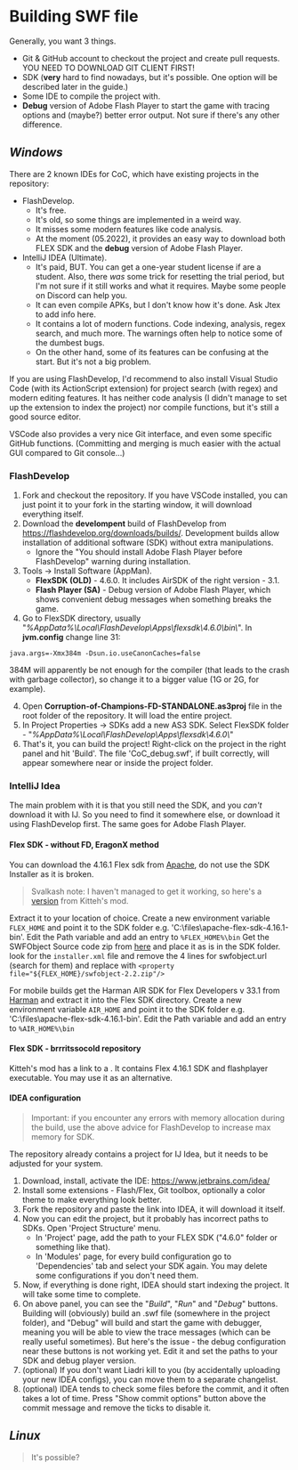 # **Building SWF file**

Generally, you want 3 things.
- Git & GitHub account to checkout the project and create pull requests. YOU NEED TO DOWNLOAD GIT CLIENT FIRST!
- SDK (**very** hard to find nowadays, but it's possible. One option will be described later in the guide.)
- Some IDE to compile the project with.
- **Debug** version of Adobe Flash Player to start the game with tracing options and (maybe?) better error output. Not sure if there's any other difference.

## *Windows*
There are 2 known IDEs for CoC, which have existing projects in the repository:
- FlashDevelop.
  - It's free.
  - It's old, so some things are implemented in a weird way.
  - It misses some modern features like code analysis.
  - At the moment (05.2022), it provides an easy way to download both FLEX SDK and the **debug** version of Adobe Flash Player.
- IntelliJ IDEA (Ultimate).
  - It's paid, BUT. You can get a one-year student license if are a student. Also, there *was* some trick for resetting the trial period, but I'm not sure if it still works and what it requires. Maybe some people on Discord can help you.
  - It can even compile APKs, but I don't know how it's done. Ask Jtex to add info here.
  - It contains a lot of modern functions. Code indexing, analysis, regex search, and much more. The warnings often help to notice some of the dumbest bugs.
  - On the other hand, some of its features can be confusing at the start. But it's not a big problem.

If you are using FlashDevelop, I'd recommend to also install Visual Studio Code (with its ActionScript extension) for project search (with regex) and modern editing features. It has neither code analysis (I didn't manage to set up the extension to index the project) nor compile functions, but it's still a good source editor.

VSCode also provides a very nice Git interface, and even some specific GitHub functions. (Committing and merging is much easier with the actual GUI compared to Git console...)

### FlashDevelop
1. Fork and checkout the repository. If you have VSCode installed, you can just point it to your fork in the starting window, it will download everything itself.
2. Download the **develompent** build of FlashDevelop from https://flashdevelop.org/downloads/builds/. Development builds allow installation of additional software (SDK) without extra manipulations.
    * Ignore the "You should install Adobe Flash Player before FlashDevelop" warning during installation.
3. Tools -> Install Software (AppMan).
    * **FlexSDK (OLD)** - 4.6.0. It includes AirSDK of the right version - 3.1.
    * **Flash Player (SA)** - Debug version of Adobe Flash Player, which shows convenient debug messages when something breaks the game.
4. Go to FlexSDK directory, usually "*%AppData%\Local\FlashDevelop\Apps\flexsdk\4.6.0\bin\\*". In **jvm.config** change line 31:
```
java.args=-Xmx384m -Dsun.io.useCanonCaches=false
```
384M will apparently be not enough for the compiler (that leads to the crash with garbage collector), so change it to a bigger value (1G or 2G, for example).

4. Open **Corruption-of-Champions-FD-STANDALONE.as3proj** file in the root folder of the repository. It will load the entire project.
5. In Project Properties -> SDKs add a new AS3 SDK. Select FlexSDK folder - "*%AppData%\Local\FlashDevelop\Apps\flexsdk\4.6.0\\*"
6. That's it, you can build the project! Right-click on the project in the right panel and hit 'Build'. The file 'CoC_debug.swf', if built correctly, will appear somewhere near or inside the project folder. 

### IntelliJ Idea
The main problem with it is that you still need the SDK, and you *can't* download it with IJ. So you need to find it somewhere else, or download it using FlashDevelop first. The same goes for Adobe Flash Player.

#### Flex SDK - without FD, EragonX method
You can download the 4.16.1 Flex sdk from [Apache](https://flex.apache.org/download-binaries.html), do not use the SDK Installer as it is broken.

> Svalkash note: I haven't managed to get it working, so here's a [version](https://github.com/brrritssocold/CoC-build-dependencies/tree/master/bin/flex) from Kitteh's mod.

Extract it to your location of choice.
Create a new environment variable `FLEX_HOME` and point it to the SDK folder e.g. 'C:\\files\apache-flex-sdk-4.16.1-bin'.
Edit the Path variable and add an entry to `%FLEX_HOME%\bin`
Get the SWFObject Source code zip from [here](https://github.com/swfobject/swfobject/releases/tag/2.2) and place it as is in the SDK folder.
look for the `installer.xml` file and remove the 4 lines for swfobject.url (search for them) and replace with `<property file="${FLEX_HOME}/swfobject-2.2.zip"/>`

For mobile builds get the Harman AIR SDK for Flex Developers v 33.1 from [Harman](https://airsdk.harman.com/download) and extract it into the Flex SDK directory.
Create a new environment variable `AIR_HOME` and point it to the SDK folder e.g. 'C:\\files\apache-flex-sdk-4.16.1-bin'.
Edit the Path variable and add an entry to `%AIR_HOME%\bin`

#### Flex SDK - brrritssocold repository
Kitteh's mod has a link to a . It contains Flex 4.16.1 SDK and flashplayer executable. You may use it as an alternative.

#### IDEA configuration

>Important: if you encounter any errors with memory allocation during the build, use the above advice for FlashDevelop to increase max memory for SDK. 

The repository already contains a project for IJ Idea, but it needs to be adjusted for your system.
1. Download, install, activate the IDE: https://www.jetbrains.com/idea/
2. Install some extensions - Flash/Flex, Git toolbox, optionally a color theme to make everything look better.
3. Fork the repository and paste the link into IDEA, it will download it itself.
4. Now you can edit the project, but it probably has incorrect paths to SDKs. Open 'Project Structure' menu.
   * In 'Project' page, add the path to your FLEX SDK ("4.6.0" folder or something like that).
   * In 'Modules' page, for every build configuration go to 'Dependencies' tab and select your SDK again. You may delete some configurations if you don't need them.
5. Now, if everything is done right, IDEA should start indexing the project. It will take some time to complete.
6. On above panel, you can see the "*Build*", "*Run*" and "*Debug*" buttons. Building will (obviously) build an .swf file (somewhere in the project folder), and "Debug" will build and start the game with debugger, meaning you will be able to view the trace messages (which can be really useful sometimes). But here's the issue - the debug configuration near these buttons is not working yet. Edit it and set the paths to your SDK and debug player version.
7. (optional) If you don't want Liadri kill to you (by accidentally uploading your new IDEA configs), you can move them to a separate changelist.
8. (optional) IDEA tends to check some files before the commit, and it often takes a lot of time. Press "Show commit options" button above the commit message and remove the ticks to disable it.

## *Linux*

> It's possible?